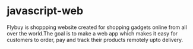 # javascript-web
Flybuy is shoppping website created for shopping gadgets online from all over the world.The goal is to make a web app which makes it easy for customers to order, pay and  track their products remotely upto delivery.
